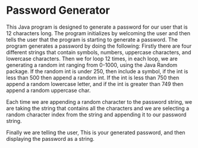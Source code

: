 # Password Generator
This Java program is designed to generate a password for our user that is 12 characters long.
The program initializes by welcoming the user and then tells the user that the program is starting to generate a password.
The program generates a password by doing the following: 
Firstly there are four different strings that contain symbols, numbers, uppercase characters, and lowercase characters.
Then we for loop 12 times, in each loop, we are generating a random int ranging from 0-1000, using the Java Random package.
If the random int is under 250, then include a symbol, if the int is less than 500 then append a random int.
If the int is less than 750 then append a random lowercase letter, and if the int is greater than 749 then append a random uppercase char.

Each time we are appending a random character to the password string, we are taking the string that contains all the characters and we are
selecting a random character index from the string and appending it to our password string. 

Finally we are telling the user, This is your generated password, and then displaying the password as a string.
